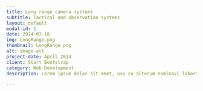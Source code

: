 ```yaml
---
title: Long range camera systems
subtitle: Tactical and observation systems
layout: default
modal-id: 1
date: 2014-07-18
img: LongRange.png
thumbnail: LongRange.png
alt: image-alt
project-date: April 2014
client: Start Bootstrap
category: Web Development
description: Lorem ipsum dolor sit amet, usu cu alterum nominavi lobortis. At duo novum diceret. Tantas apeirian vix et, usu sanctus postulant inciderint ut, populo diceret necessitatibus in vim. Cu eum dicam feugiat noluisse.

---
```

